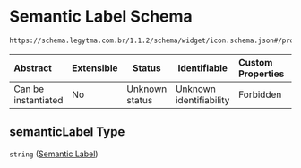 # Semantic Label Schema

```txt
https://schema.legytma.com.br/1.1.2/schema/widget/icon.schema.json#/properties/semanticLabel
```




| Abstract            | Extensible | Status         | Identifiable            | Custom Properties | Additional Properties | Access Restrictions | Defined In                                                                     |
| :------------------ | ---------- | -------------- | ----------------------- | :---------------- | --------------------- | ------------------- | ------------------------------------------------------------------------------ |
| Can be instantiated | No         | Unknown status | Unknown identifiability | Forbidden         | Allowed               | none                | [icon.schema.json\*](../schema/widget/icon.schema.json) |

## semanticLabel Type

`string` ([Semantic Label](icon-properties-semantic-label.md))

